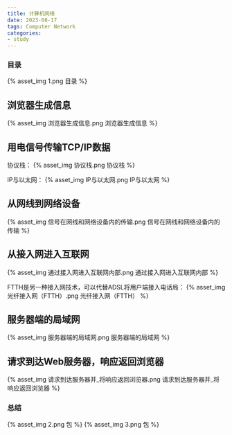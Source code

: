 ```yaml
---
title: 计算机网络
date: 2023-08-17
tags: Computer Network
categories: 
- study
---
```

### 目录

{% asset_img 1.png 目录 %}

 <!--more-->

## 浏览器生成信息

{% asset_img 浏览器生成信息.png 浏览器生成信息 %}

## 用电信号传输TCP/IP数据

协议栈：
{% asset_img 协议栈.png 协议栈 %}

IP与以太网：
{% asset_img IP与以太网.png IP与以太网 %}

## 从网线到网络设备

{% asset_img 信号在网线和网络设备内的传输.png 信号在网线和网络设备内的传输 %}

## 从接入网进入互联网

{% asset_img 通过接入网进入互联网内部.png 通过接入网进入互联网内部 %}

FTTH是另一种接入网技术，可以代替ADSL将用户端接入电话局：
{% asset_img 光纤接入网（FTTH）.png 光纤接入网（FTTH） %}

## 服务器端的局域网

{% asset_img 服务器端的局域网.png 服务器端的局域网 %}

## 请求到达Web服务器，响应返回浏览器

{% asset_img 请求到达服务器并_将响应返回浏览器.png 请求到达服务器并_将响应返回浏览器 %}

### 总结

{% asset_img 2.png 包 %}
{% asset_img 3.png 包 %}
